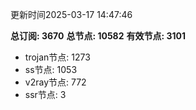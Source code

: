 更新时间2025-03-17 14:47:46

**总订阅: 3670**
**总节点: 10582**
**有效节点: 3101**
- trojan节点: 1273
- ss节点: 1053
- v2ray节点: 772
- ssr节点: 3
